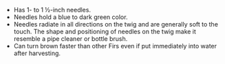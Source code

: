 * Has 1- to 1 ½-inch needles.
* Needles hold a blue to dark green color.
* Needles radiate in all directions on the twig and are generally soft to the touch. The shape and positioning of needles on the twig make it resemble a pipe cleaner or bottle brush.
* Can turn brown faster than other Firs even if put immediately into water after harvesting.
